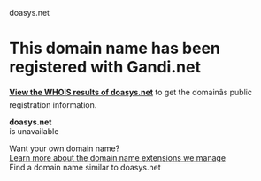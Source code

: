 doasys.net



This domain name has been registered with Gandi.net
===================================================

[**View the WHOIS results of doasys.net**](https://whois.gandi.net/en/results?search=doasys.net) to get the domainâs public registration information.

**doasys.net**  
is unavailable

Want your own domain name?  
[Learn more about the domain name extensions we manage](https://www.gandi.net/en/domain)  
Find a domain name similar to doasys.net
